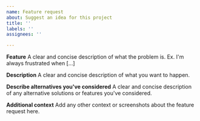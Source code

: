 ```yaml
---
name: Feature request
about: Suggest an idea for this project
title: ''
labels: ''
assignees: ''

---
```


**Feature**
A clear and concise description of what the problem is. Ex. I'm always frustrated when [...]

**Description**
A clear and concise description of what you want to happen.

**Describe alternatives you've considered**
A clear and concise description of any alternative solutions or features you've considered.

**Additional context**
Add any other context or screenshots about the feature request here.
